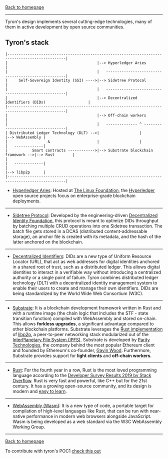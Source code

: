 <a href="/">Back to homepage</a>

---

Tyron's design implements several cutting-edge technologies, many of them in active development by open source communities.

## Tyron's stack
```
|------------------------------------------------------------------------------------------------|
|                                        |--> Hyperledger Aries                                  |
|                                        |   ----------------------------------------------------|
|     Self-Sovereign Identity (SSI) ---->|--> Sidetree Protocol                                  |
|                                        |   ----------------------------------------------------|
|                                        |--> Decentralized Identifiers (DIDs)                   |
|------------------------------------------------------------------------------------------------|      
|                                        |--> Off-chain workers                                  |
|                                        |   -------------- ^ -----------------------------------|
| Distributed Ledger Technology (DLT) -->|                  |                   |--> WebAssembly |
|                  &                     |                  |                   |   -------------|
|           Smart contracts ------------>|--> Substrate blockchain framework -->|--> Rust        |
|                                                                               |   -------------|
|                                                                               |--> libp2p      |
|------------------------------------------------------------------------------------------------|

```
- [Hyperledger Aries](https://github.com/hyperledger/aries): Hosted at [The Linux Foundation](https://www.linuxfoundation.org/), the [Hyperledger](https://www.hyperledger.org/) open source projects focus on enterprise-grade blockchain deployments. 

---

- [Sidetree Protocol](https://github.com/decentralized-identity/sidetree/blob/master/docs/protocol.md): Developed by the engineering-driven [Decentralized Identity Foundation](https://identity.foundation/), this protocol is meant to optimize DIDs throughput by batching multiple CRUD operations into one Sidetree transaction. The batch file gets stored in a DCAS (distributed content-addressable storage), an anchor file is created with its metadata, and the hash of the latter anchored on the blockchain. 

---

- [Decentralized Identifiers](https://w3c.github.io/did-core/): DIDs are a new type of Uniform Resource Locator (URL), that act as web addresses for digital identities anchored in a shared root of trust, such as a distributed ledger. This allows digital identities to interact in a verifiable way without introducing a centralized authority or a single point of failure. Tyron combines distributed ledger technology (DLT) with a decentralized identity management system to enable their users to create and manage their own identifiers. DIDs are being standardized by the World Wide Web Consortium (W3C).

---

- [Substrate](https://substrate.dev): It is a blockchain development framework written in Rust and with a runtime image (the chain logic that includes the STF - state transition function) compiled with WebAssembly and stored on-chain. This allows **forkless upgrades**, a significant advantage compared to other blockchain platforms. Substrate leverages the [Rust implementation](https://github.com/libp2p/rust-libp2p) of [libp2p](https://libp2p.io), a peer-to-peer networking stack modularized out of the [InterPlanetary File System (IPFS)](https://github.com/ipfs/ipfs). Substrate is developed by [Parity Technologies](https://parity.io), the company behind the most popular Ethereum client and founded by Ethereum's co-founder, [Gavin Wood](https://twitter.com/gavofyork). Furthermore, Substrate provides support for **light clients** and **off-chain workers**.

---

- [Rust](https://www.rust-lang.org): For the fourth year in a row, Rust is the most loved programming language according to the [Developer Survey Results 2019 by Stack Overflow](https://insights.stackoverflow.com/survey/2019). Rust is very fast and powerful, like C++ but for the 21st century. It has a growing open-source community, and its design is modern and [easy to learn](https://doc.rust-lang.org/book/foreword.html).
  
---

- [WebAssembly (Wasm)](https://webassembly.org): It is a new type of code, a portable target for compilation of high-level languages like Rust, that can be run with near-native performance in modern web browsers alongside JavaScript. Wasm is being developed as a web standard via the W3C WebAssembly Working Group.

---

<a href="/">Back to homepage</a>

To contribute with tyron's POC1 [check this out](/engineering/poc1.md)
